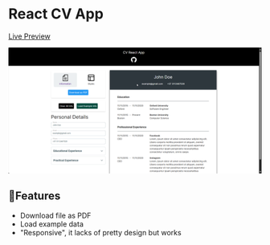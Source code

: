 # React CV App

[Live Preview](https://nicoiscoding-react-cv-app.netlify.app/)

![Preview](public/preview.png)

## 🎯Features

- Download file as PDF
- Load example data
- "Responsive", it lacks of pretty design but works
